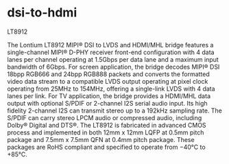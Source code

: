 # dsi-to-hdmi

LT8912

The Lontium LT8912 MIPI® DSI to LVDS and HDMI/MHL bridge features a single-channel MIPI® D-PHY receiver
front-end configuration with 4 data lanes per channel operating at 1.5Gbps per data lane and a maximum input
bandwidth of 6Gbps.
For screen application, the bridge decodes MIPI® DSI 18bpp RGB666 and 24bpp RGB888 packets and converts
the formatted video data stream to a compatible LVDS output operating at pixel clock operating from 25MHz to
154MHz, offering a single-link LVDS with 4 data lanes per link.
For TV application, the bridge provides a HDMI/MHL data output with optional S/PDIF or 2-channel I2S serial audio
input. Its high fidelity 2-channel I2S can transmit stereo up to a 192kHz sampling rate. The S/PDIF can carry stereo
LPCM audio or compressed audio, including Dolby® Digital and DTS®.
The LT8912 is fabricated in advanced CMOS process and implemented in both 12mm x 12mm LQFP at 0.5mm
pitch package and 7.5mm x 7.5mm QFN at 0.4mm pitch package. These packages are RoHS compliant and
specified to operate from −40°C to +85°C.
